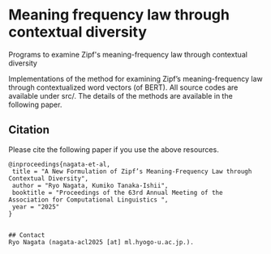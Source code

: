 # Meaning frequency law through contextual diversity
Programs to examine Zipf's meaning-frequency law through contextual diversity

Implementations of the method for examining Zipf’s meaning-frequency law through contextualized word vectors (of BERT). All source codes are available under src/. The details of the methods are available in the following paper.

## Citation
Please cite the following paper if you use the above resources.  

```
@inproceedings{nagata-et-al,   
 title = "A New Formulation of Zipf’s Meaning-Frequency Law through Contextual Diversity",  
 author = "Ryo Nagata, Kumiko Tanaka-Ishii",  
 booktitle = "Proceedings of the 63rd Annual Meeting of the Association for Computational Linguistics ",  
 year = "2025"
}  


## Contact
Ryo Nagata (nagata-acl2025 [at] ml.hyogo-u.ac.jp.).
